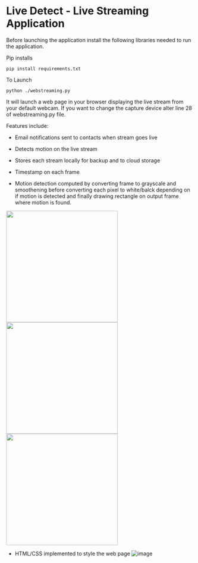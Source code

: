 # Live Detect - Live Streaming Application

Before launching the application install the following libraries needed to run the application. 

Pip installs
 
```
pip install requirements.txt
```

To Launch
```
python ./webstreaming.py
```

It will launch a web page in your browser displaying the live stream from your default webcam. If you want to change the capture device alter line 28 of webstreaming.py file.

Features include:

- Email notifications sent to contacts when stream goes live
- Detects motion on the live stream
- Stores each stream locally for backup and to cloud storage
- Timestamp on each frame

- Motion detection computed by converting frame to grayscale and smoothening before converting each pixel to white/balck depending on if motion is detected and finally drawing rectangle on output frame where motion is found. 

<img src="https://user-images.githubusercontent.com/46968144/144079121-0bb62a9e-581f-4a78-919e-628b206c5a68.png" width="300" height="300"> <img src="https://user-images.githubusercontent.com/46968144/144079133-30b9de57-cc16-4c25-be01-7db01983783b.png" width="300" height="300"> <img src="https://user-images.githubusercontent.com/46968144/144079154-314a1b74-4ef3-4f92-9af5-13c07d6cc362.png" width="300" height="300">


- HTML/CSS implemented to style the web page
![image](https://user-images.githubusercontent.com/46968144/144081550-99a90955-e452-4ac4-9735-972f63ace1a2.png)



